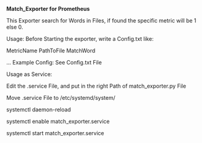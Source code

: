 **Match_Exporter for Prometheus**

This Exporter search for Words in Files, if found the specific metric will be 1 else 0.

Usage:
Before Starting the exporter, write a Config.txt like: 

MetricName PathToFile MatchWord 

...
Example  Config: See Config.txt File


Usage as Service:

Edit the .service File, and put in the right Path of match_exporter.py File

Move .service File to /etc/systemd/system/

systemctl daemon-reload

systemctl enable match_exporter.service

systemctl start match_exporter.service

